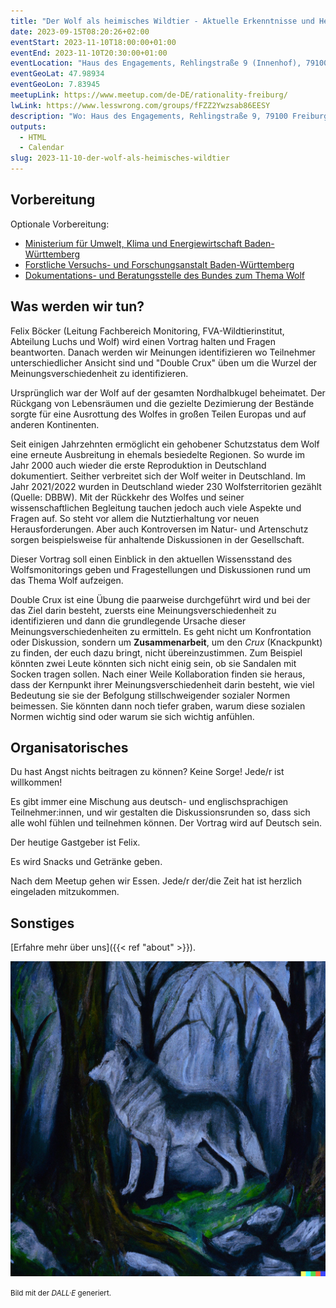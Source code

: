 ```yaml
---
title: "Der Wolf als heimisches Wildtier - Aktuelle Erkenntnisse und Herausforderungen"
date: 2023-09-15T08:20:26+02:00
eventStart: 2023-11-10T18:00:00+01:00
eventEnd: 2023-11-10T20:30:00+01:00
eventLocation: "Haus des Engagements, Rehlingstraße 9 (Innenhof), 79100 Freiburg"
eventGeoLat: 47.98934
eventGeoLon: 7.83945
meetupLink: https://www.meetup.com/de-DE/rationality-freiburg/
lwLink: https://www.lesswrong.com/groups/fFZZ2Ywzsab86EESY
description: "Wo: Haus des Engagements, Rehlingstraße 9, 79100 Freiburg. Wann: Freitag, 10. November 2023 um 18:00 Uhr MEZ."
outputs:
  - HTML
  - Calendar
slug: 2023-11-10-der-wolf-als-heimisches-wildtier
---
```


## Vorbereitung

Optionale Vorbereitung:

* [Ministerium für Umwelt, Klima und Energiewirtschaft
  Baden-Württemberg](https://um.baden-wuerttemberg.de/de/umwelt-natur/naturschutz/biologische-vielfalt/artenschutz/wolf)
* [Forstliche Versuchs- und Forschungsanstalt
  Baden-Württemberg](https://www.fva-bw.de/wolf)
* [Dokumentations- und Beratungsstelle des Bundes zum Thema
  Wolf](https://dbb-wolf.de/)


## Was werden wir tun?

Felix Böcker (Leitung Fachbereich Monitoring, FVA-Wildtierinstitut, Abteilung
Luchs und Wolf) wird einen Vortrag halten und Fragen beantworten. Danach werden
wir Meinungen identifizieren wo Teilnehmer unterschiedlicher Ansicht sind und
"Double Crux" üben um die Wurzel der Meinungsverschiedenheit zu identifizieren.

Ursprünglich war der Wolf auf der gesamten Nordhalbkugel beheimatet. Der
Rückgang von Lebensräumen und die gezielte Dezimierung der Bestände sorgte für
eine Ausrottung des Wolfes in großen Teilen Europas und auf anderen
Kontinenten.

Seit einigen Jahrzehnten ermöglicht ein gehobener Schutzstatus dem Wolf eine
erneute Ausbreitung in ehemals besiedelte Regionen. So wurde im Jahr 2000 auch
wieder die erste Reproduktion in Deutschland dokumentiert. Seither verbreitet
sich der Wolf weiter in Deutschland. Im Jahr 2021/2022 wurden in Deutschland
wieder 230 Wolfsterritorien gezählt (Quelle: DBBW). Mit der Rückkehr des Wolfes
und seiner wissenschaftlichen Begleitung tauchen jedoch auch viele Aspekte und
Fragen auf. So steht vor allem die Nutztierhaltung vor neuen Herausforderungen.
Aber auch Kontroversen im Natur- und Artenschutz sorgen beispielsweise für
anhaltende Diskussionen in der Gesellschaft.

Dieser Vortrag soll einen Einblick in den aktuellen Wissensstand des
Wolfsmonitorings geben und Fragestellungen und Diskussionen rund um das Thema
Wolf aufzeigen.

Double Crux ist eine Übung die paarweise durchgeführt wird und bei der das Ziel
darin besteht, zuersts eine Meinungsverschiedenheit zu identifizieren und dann
die grundlegende Ursache dieser Meinungsverschiedenheiten zu ermitteln. Es geht
nicht um Konfrontation oder Diskussion, sondern um **Zusammenarbeit**, um den
_Crux_ (Knackpunkt) zu finden, der euch dazu bringt, nicht übereinzustimmen.
Zum Beispiel könnten zwei Leute könnten sich nicht einig sein, ob sie Sandalen
mit Socken tragen sollen. Nach einer Weile Kollaboration finden sie heraus,
dass der Kernpunkt ihrer Meinungsverschiedenheit darin besteht, wie viel
Bedeutung sie sie der Befolgung stillschweigender sozialer Normen beimessen.
Sie könnten dann noch tiefer graben, warum diese sozialen Normen wichtig sind
oder warum sie sich wichtig anfühlen.


## Organisatorisches

Du hast Angst nichts beitragen zu können? Keine Sorge! Jede/r ist willkommen!

Es gibt immer eine Mischung aus deutsch- und englischsprachigen
Teilnehmer:innen, und wir gestalten die Diskussionsrunden so, dass sich alle
wohl fühlen und teilnehmen können. Der Vortrag wird auf Deutsch sein.

Der heutige Gastgeber ist Felix.

Es wird Snacks und Getränke geben.

Nach dem Meetup gehen wir Essen. Jede/r der/die Zeit hat ist herzlich
eingeladen mitzukommen.


## Sonstiges

[Erfahre mehr über uns]({{< ref "about" >}}).

![Ein Wolf im Wald](cover.png "Ein Wolf im Wald")

<small>Bild mit der _DALL·E_ generiert.</small>

